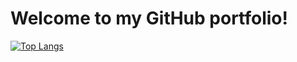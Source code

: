 # Welcome to my GitHub portfolio!

[![Top Langs](https://github-readme-stats-git-masterrstaa-rickstaa.vercel.app/api/top-langs/?username=buchananja&hide=jupyter%20notebook&theme=github_dark)](https://github.com/buchananja/github-readme-stats)